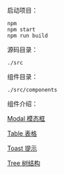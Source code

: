  启动项目：

```
npm
npm start
npm run build
```

源码目录：

```
./src
```

组件目录：

```
./src/components
```

组件介绍：

[Modal  模态框](https://github.com/sbwxffnhc/React-Note/tree/master/src/components/modal)

[Table 表格](<https://github.com/sbwxffnhc/React-Note/tree/master/src/components/table>)

[Toast 提示](<https://github.com/sbwxffnhc/React-Note/tree/master/src/components/toast>)

[Tree 树结构](<https://github.com/sbwxffnhc/React-Note/tree/master/src/components/tree>)



